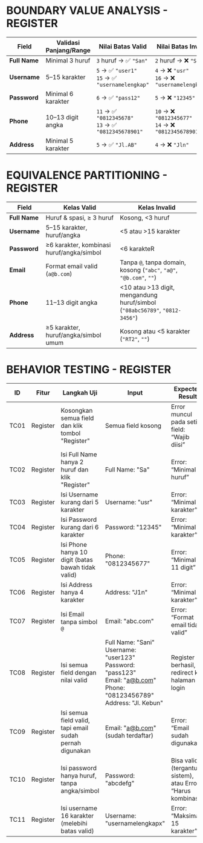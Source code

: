 # BOUNDARY VALUE ANALYSIS - REGISTER

| Field         | Validasi Panjang/Range | Nilai Batas Valid                                     | Nilai Batas Invalid                                  |
| ------------- | ---------------------- | ----------------------------------------------------- | ---------------------------------------------------- |
| **Full Name** | Minimal 3 huruf        | `3` huruf → ✅ `"San"`                                 | `2` huruf → ❌ `"Sa"`                                 |
| **Username**  | 5–15 karakter          | `5` → ✅ `"user1"`<br>`15` → ✅ `"usernamelengkap"`     | `4` → ❌ `"usr"`<br>`16` → ❌ `"usernamelengkapx"`     |
| **Password**  | Minimal 6 karakter     | `6` → ✅ `"pass12"`                                    | `5` → ❌ `"12345"`                                    |
| **Phone**     | 10–13 digit angka      | `11` → ✅ `"0812345678"`<br>`13` → ✅ `"0812345678901"` | `10` → ❌ `"0812345677"`<br>`14` → ❌ `"08123456789012"` |
| **Address**   | Minimal 5 karakter     | `5` → ✅ `"Jl.AB"`                                     | `4` → ❌ `"Jln"`                                      |

# EQUIVALENCE PARTITIONING - REGISTER

| Field         | Kelas Valid                               | Kelas Invalid                                                               |
| ------------- | ----------------------------------------- | --------------------------------------------------------------------------- |
| **Full Name** | Huruf & spasi, ≥ 3 huruf                  | Kosong, <3 huruf             |
| **Username**  | 5–15 karakter, huruf/angka                | <5 atau >15 karakter                        |
| **Password**  | ≥6 karakter, kombinasi huruf/angka/simbol | <6 karakteR        |
| **Email**     | Format email valid (`a@b.com`)            | Tanpa `@`, tanpa domain, kosong (`"abc"`, `"a@"`, `"@b.com"`, `""`)         |
| **Phone**     | 11–13 digit angka                         | <10 atau >13 digit, mengandung huruf/simbol (`"08abc56789"`, `"0812-3456"`) |
| **Address**   | ≥5 karakter, huruf/angka/simbol umum      | Kosong atau <5 karakter (`"RT2"`, `""`)                                     |

# BEHAVIOR TESTING - REGISTER
| ID   | Fitur    | Langkah Uji                                              | Input                                                                                                                                                 | Expected Result                                               | Actual | Status |
| ---- | -------- | -------------------------------------------------------- | ----------------------------------------------------------------------------------------------------------------------------------------------------- | ------------------------------------------------------------- | ------ | ------ |
| TC01 | Register | Kosongkan semua field dan klik tombol "Register"         | Semua field kosong                                                                                                                                    | Error muncul pada setiap field: “Wajib diisi”                 | Tidak ada error muncul     |  ❌   |
| TC02 | Register | Isi Full Name hanya 2 huruf dan klik "Register"          | Full Name: "Sa"                                                                                                                                       | Error: “Minimal 3 huruf”                                      | Muncul pesan"minimal 3 karakter"      | ✅Passed   |
| TC03 | Register | Isi Username kurang dari 5 karakter                      | Username: "usr"                                                                                                                                       | Error: “Minimal 5 karakter”                                   | -      | -      |
| TC04 | Register | Isi Password kurang dari 6 karakter                      | Password: "12345"                                                                                                                                     | Error: “Minimal 6 karakter”                                   | -      | -      |
| TC05 | Register | Isi Phone hanya 10 digit (batas bawah tidak valid)       | Phone: "0812345677"                                                                                                                                   | Error: “Minimal 11 digit”                                     | -      | -      |
| TC06 | Register | Isi Address hanya 4 karakter                             | Address: "J1n"                                                                                                                                        | Error: “Minimal 5 karakter”                                   | -      | -      |
| TC07 | Register | Isi Email tanpa simbol `@`                               | Email: "abc.com"                                                                                                                                      | Error: “Format email tidak valid”                             | -      | -      |
| TC08 | Register | Isi semua field dengan nilai valid                       | Full Name: "Sani"<br>Username: "user123"<br>Password: "pass123"<br>Email: "[a@b.com](mailto:a@b.com)"<br>Phone: "08123456789"<br>Address: "Jl. Kebun" | Register berhasil, redirect ke halaman login                  | -      | -      |
| TC09 | Register | Isi semua field valid, tapi email sudah pernah digunakan | Email: "[a@b.com](mailto:a@b.com)" (sudah terdaftar)                                                                                                  | Error: “Email sudah digunakan”                                | -      | -      |
| TC10 | Register | Isi password hanya huruf, tanpa angka/simbol             | Password: "abcdefg"                                                                                                                                   | Bisa valid (tergantung sistem), atau Error: “Harus kombinasi” | -      | -      |
| TC11 | Register | Isi username 16 karakter (melebihi batas valid)          | Username: "usernamelengkapx"                                                                                                                          | Error: “Maksimal 15 karakter”                                 | -      | -      |
